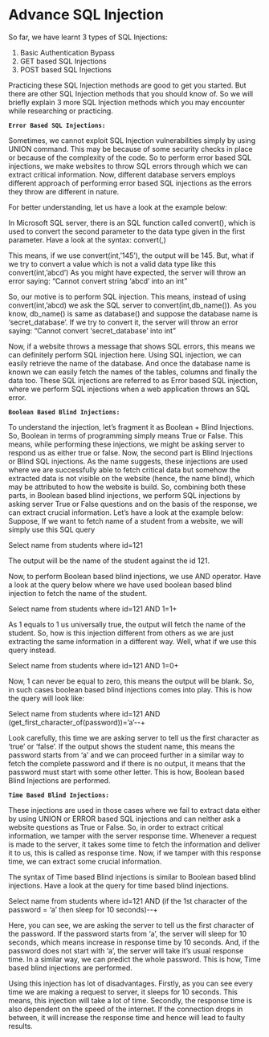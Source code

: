 # Advance SQL Injection
So far, we have learnt 3 types of SQL Injections:
1. Basic Authentication Bypass
2. GET based SQL Injections
3. POST based SQL Injections

Practicing these SQL Injection methods are good to get you started. But there are other SQL Injection methods that you should know of. So we will briefly explain 3 more SQL Injection methods which you may encounter while researching or practicing.

**`Error Based SQL Injections:`**

Sometimes, we cannot exploit SQL Injection vulnerabilities simply by using UNION command. This may be because of some security checks in place or because of the complexity of the code. So to perform error based SQL injections, we make websites to throw SQL errors through which we can extract critical information. Now, different database servers employs different approach of performing error based SQL injections as the errors they throw are different in nature.

For better understanding, let us have a look at the example below:

In Microsoft SQL server, there is an SQL function called convert(), which is used to convert the second parameter to the data type given in the first parameter.
Have a look at the syntax: convert(<data type>,<value>)

This means, if we use convert(int,’145’), the output will be 145.
But, what if we try to convert a value which is not a valid data type like this convert(int,’abcd’)
As you might have expected, the server will throw an error saying:
“Cannot convert string ‘abcd’ into an int”

So, our motive is to perform SQL injection. This means, instead of using convert(int,’abcd) we ask the SQL server to convert(int,db_name()). As you know, db_name() is same as database() and suppose the database name is ‘secret_database’. If we try to convert it, the server will throw an error saying:
“Cannot convert ‘secret_database’ into int”

Now, if a website throws a message that shows SQL errors, this means we can definitely perform SQL injection here. Using SQL injection, we can easily retrieve the name of the database. And once the database name is known we can easily fetch the names of the tables, columns and finally the data too. These SQL injections are referred to as Error based SQL injection, where we perform SQL injections when a web application throws an SQL error.

**`Boolean Based Blind Injections:`**

To understand the injection, let’s fragment it as Boolean + Blind Injections.
So, Boolean in terms of programming simply means True or False. This means, while performing these injections, we might be asking server to respond us as either true or false.
Now, the second part is Blind Injections or Blind SQL injections. As the name suggests, these injections are used where we are successfully able to fetch critical data but somehow the extracted data is not visible on the website (hence, the name blind), which may be attributed to how the website is build.
So, combining both these parts, in Boolean based blind injections, we perform SQL injections by asking server True or False questions and on the basis of the response, we can extract crucial information.
Let’s have a look at the example below:
Suppose, If we want to fetch name of a student from a website, we will simply use this SQL query

Select name from students where id=121

The output will be the name of the student against the id 121.

Now, to perform Boolean based blind injections, we use AND operator. Have a look at the query below where we have used boolean based blind injection to fetch the name of the student.

Select name from students where id=121 AND 1=1+

As 1 equals to 1 us universally true, the output will fetch the name of the student. So, how is this injection different from others as we are just extracting the same information in a different way.
Well, what if we use this query instead.

Select name from students where id=121 AND 1=0+

Now, 1 can never be equal to zero, this means the output will be blank. So, in such cases boolean based blind injections comes into play. This is how the query will look like:

Select name from students where id=121 AND (get_first_character_of(password))=’a’--+

Look carefully, this time we are asking server to tell us the first character as ‘true’ or ‘false’. If the output shows the student name, this means the  password starts from ‘a’ and we can proceed further in a similar way to fetch the complete password and if there is no output, it means that the password must start with some other letter. This is how, Boolean based Blind Injections are performed.

**`Time Based Blind Injections:`**

These injections are used in those cases where we fail to extract data either by using UNION or ERROR based SQL injections and can neither ask a website questions as True or False. So, in order to extract critical information, we tamper with the server response time.
Whenever a request is made to the server, it takes some time to fetch the information and deliver it to us, this is called as response time. Now, if we tamper with this response time, we can extract some crucial information.

The syntax of Time based Blind injections is similar to Boolean based blind injections. Have a look at the query for time based blind injections.

Select name from students where id=121 AND (if the 1st character of the password = ‘a’ then sleep for 10 seconds)--+

Here, you can see, we are asking the server to tell us the first character of the password. If the password starts from ‘a’, the server will sleep for 10 seconds, which means increase in response time by 10 seconds. And, if the password does not start with ‘a’, the server will take it’s usual response time. In a similar way, we can predict the whole password. This is how, Time based blind injections are performed.

Using this injection has lot of disadvantages. Firstly, as you can see every time we are making a request to server, it sleeps for 10 seconds. This means, this injection will take a lot of time. Secondly, the response time is also dependent on the speed of the internet. If the connection drops in between, it will increase the response time and hence will lead to faulty results.